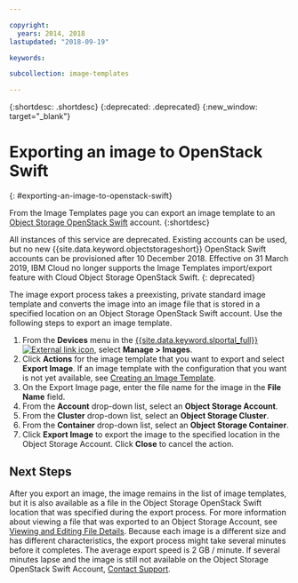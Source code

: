 ```yaml
---

copyright:
  years: 2014, 2018
lastupdated: "2018-09-19"

keywords:

subcollection: image-templates

---
```


{:shortdesc: .shortdesc}
{:deprecated: .deprecated}
{:new_window: target="_blank"}

# Exporting an image to OpenStack Swift
{: #exporting-an-image-to-openstack-swift}

From the Image Templates page you can export an image template to an [Object Storage OpenStack Swift](/docs/infrastructure/objectstorage-swift?topic=objectstorage-swift-GettingStarted#getting-started-with-object-storage-openstack-swift) account.
{:shortdesc}

All instances of this service are deprecated. Existing accounts can be used, but no new {{site.data.keyword.objectstorageshort}} OpenStack Swift accounts can be provisioned after 10 December 2018. Effective on 31 March 2019, IBM Cloud no longer supports the Image Templates import/export feature with Cloud Object Storage OpenStack Swift.
{: deprecated}

The image export process takes a preexisting, private standard image template and converts the image into an
image file that is stored in a specified location on an Object Storage OpenStack Swift account. Use the following steps to export an image template.

1. From the **Devices** menu in the [{{site.data.keyword.slportal_full}} ![External link icon](../../icons/launch-glyph.svg "External link icon")](https://control.softlayer.com/), select **Manage > Images**.
2. Click **Actions** for the image template that you want to export and select **Export Image**. If an image template with the configuration that you want is not yet
available, see [Creating an Image Template](/docs/infrastructure/image-templates?topic=image-templates-creating-an-image-template).
3. On the Export Image page, enter the file name for the image in the **File Name** field.
5. From the **Account** drop-down list, select an **Object Storage Account**.
6. From the **Cluster** drop-down list, select an **Object Storage Cluster**.
7. From the **Container** drop-down list, select an **Object Storage Container**.
8. Click **Export Image** to export the image to the specified location in the Object Storage Account. Click **Close** to cancel
the action.

## Next Steps

After you export an image, the image remains in the list of image templates, but it is also available as a file in the Object Storage OpenStack Swift location that was specified during the export process. For more information about viewing a file that was
exported to an Object Storage Account, see [Viewing and Editing File Details](/docs/infrastructure/objectstorage-swift?topic=objectstorage-swift-OSSSLPortal#viewing-and-editing-file-details). Because each image is a different size and has different characteristics, the export process might
take several minutes before it completes. The average export speed is 2 GB / minute. If several minutes lapse and the image is still not
available on the Object Storage OpenStack Swift Account, [Contact Support](/docs/get-support?topic=get-support-getting-customer-support).
